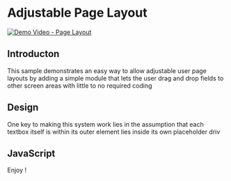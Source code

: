 # Adjustable Page Layout

[![Demo Video - Page Layout](http://img.youtube.com/vi/2VGOy9Fi9ZU/0.jpg)](http://www.youtube.com/watch?v=2VGOy9Fi9ZU "Adjustable Page Layout Demo")

## Introducton

This sample demonstrates an easy way to allow adjustable user page layouts by adding a simple
module that lets the user drag and drop fields to other screen areas with little to no required coding

## Design

One key to making this system work lies in the assumption that each textbox itself is within its outer element lies inside its own placeholder driv


## JavaScript


Enjoy !
